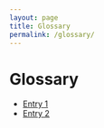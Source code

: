 ```yaml
---
layout: page
title: Glossary
permalink: /glossary/
---
```


# Glossary

- [Entry 1](/glossary/entry1/)
- [Entry 2](/glossary/entry2/)


